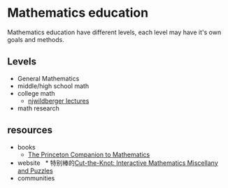 # Mathematics education
Mathematics education have different levels, each level may have it's own goals and methods.

## Levels
 * General Mathematics
 * middle/high school math
 * college math
   - [njwildberger lectures](https://www.youtube.com/user/njwildberger)
 * math research
 
## resources
 * books
   * [The Princeton Companion to Mathematics](https://isidore.co/calibre/get/pdf/4662)
 * website
   * 特别棒的[Cut-the-Knot: Interactive Mathematics Miscellany and Puzzles](https://www.cut-the-knot.org/)
 * communities
